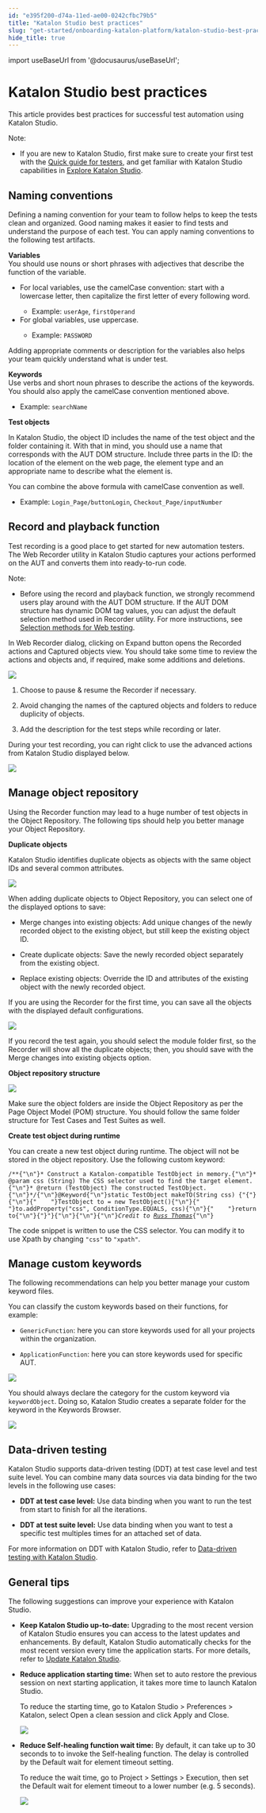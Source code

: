 ```yaml
---
id: "e395f200-d74a-11ed-ae00-0242cfbc79b5"
title: "Katalon Studio best practices"
slug: "get-started/onboarding-katalon-platform/katalon-studio-best-practices"
hide_title: true
---
```

import useBaseUrl from '@docusaurus/useBaseUrl';


# <a id="concept-8478" class="anchor_top_offset"/><a id="ariaid-title1" class="anchor_top_offset"/>Katalon Studio best practices

<p xmlns="http://www.w3.org/1999/xhtml" className="p">This article provides best practices for successful test automation using Katalon Studio.</p> 
<div xmlns="http://www.w3.org/1999/xhtml" className="note note note_note"><span className="note__title">Note:</span> <ul className="ul"><li className="li"><p className="p">If you are new to <span className="ph">Katalon Studio</span>, first make sure to create your first test with the <a className="xref" href="/docs/get-started/onboarding-katalon-platform/quick-guide-for-testers">Quick guide for testers</a>, and get familiar with <span className="ph">Katalon Studio</span> capabilities in <a className="xref" href="/docs/get-started/onboarding-katalon-platform/explore-katalon-studio">Explore Katalon Studio</a>.</p></li></ul></div>

## Naming conventions

<p xmlns="http://www.w3.org/1999/xhtml" className="p">Defining a naming convention for your team to follow helps to keep the tests clean and organized. Good naming makes it easier  to find tests and understand the purpose of each test. You can apply naming conventions to the following test artifacts.</p> 
<strong xmlns="http://www.w3.org/1999/xhtml" className="ph b">Variables</strong> 
<div xmlns="http://www.w3.org/1999/xhtml" className="p">You should use nouns or short phrases with adjectives that describe the function of the variable.<ul className="ul"><li className="li"><div className="p">For local variables, use the camelCase convention: start with a lowercase letter, then capitalize the first letter of every following word.<ul className="ul"><li className="li">Example: <code className="ph codeph">userAge</code>, <code className="ph codeph">firstOperand</code></li></ul></div></li><li className="li"><div className="p">For global variables, use uppercase.<ul className="ul"><li className="li">Example: <code className="ph codeph">PASSWORD</code></li></ul></div></li></ul> </div>
<p xmlns="http://www.w3.org/1999/xhtml" className="p">Adding appropriate comments or description for the variables also  helps your team quickly understand what is under test.</p> 
<strong xmlns="http://www.w3.org/1999/xhtml" className="ph b">Keywords</strong> 
<div xmlns="http://www.w3.org/1999/xhtml" className="p">Use verbs and short noun phrases to describe the actions of the keywords. You should also apply the camelCase convention mentioned above.<ul className="ul"><li className="li"><p className="p">Example: <code className="ph codeph">searchName</code></p></li></ul></div>
<strong xmlns="http://www.w3.org/1999/xhtml" className="ph b">Test objects</strong> 
<p xmlns="http://www.w3.org/1999/xhtml" className="p">In <span className="ph">Katalon Studio</span>, the object ID includes the name of the  test object and the folder containing it. With that in mind, you should use a name that corresponds with the AUT DOM structure.  Include three parts in the ID: the   location of the element on the web page, the element type and an appropriate name to describe what the element is.</p> 
<p xmlns="http://www.w3.org/1999/xhtml" className="p">You can combine the above formula with camelCase convention as well.</p> 
<ul xmlns="http://www.w3.org/1999/xhtml" className="ul"><li className="li">Example: <code className="ph codeph">Login_Page/buttonLogin</code>, <code className="ph codeph">Checkout_Page/inputNumber</code></li></ul> 

## Record and playback function

<p xmlns="http://www.w3.org/1999/xhtml" className="p">Test recording is a good place  to get started for new automation testers. The Web Recorder utility in <span className="ph">Katalon Studio</span> captures  your actions  performed on the AUT and converts  them into ready-to-run code.</p> 
<div xmlns="http://www.w3.org/1999/xhtml" className="p"><div className="note note note_note"><span className="note__title">Note:</span> <ul className="ul"><li className="li">Before using the record and playback function, we strongly recommend users play around with the AUT DOM structure. If the AUT DOM structure has dynamic DOM tag values, you can adjust the default selection method used in Recorder  utility. For more instructions, see <a className="xref" href="/docs/create-tests/test-objects/web-test-objects/selection-methods-for-web-objects-in-katalon-studio">Selection methods for Web testing</a>.</li></ul></div></div>
<p xmlns="http://www.w3.org/1999/xhtml" className="p">In <span className="ph uicontrol">Web Recorder</span> dialog, clicking on <span className="ph uicontrol">Expand</span> button  opens the Recorded actions and Captured objects view. You should  take some time to review the actions  and   objects and, if required, make some additions   and deletions.</p> 
<p xmlns="http://www.w3.org/1999/xhtml" className="p"><img className="image" width={700} src={useBaseUrl("/dd635620-d74a-11ed-ae00-0242cfbc79b5.png")} /></p> 
<ol xmlns="http://www.w3.org/1999/xhtml" className="ol"><li className="li"><p className="p">Choose to pause &amp; resume the Recorder if necessary.</p></li><li className="li"><p className="p">Avoid changing the names of the captured objects and  folders to reduce duplicity of objects. </p></li><li className="li"><p className="p">Add the description for the test steps while recording       or later.     </p></li></ol> 
<p xmlns="http://www.w3.org/1999/xhtml" className="p">During your test recording, you can  right click to use the  advanced actions from <span className="ph">Katalon Studio</span> displayed below.</p> 
<p xmlns="http://www.w3.org/1999/xhtml" className="p"><img className="image" width={700} src={useBaseUrl("/d4363ef0-d74a-11ed-ae00-0242cfbc79b5.png")} /></p> 

## Manage  object repository

<p xmlns="http://www.w3.org/1999/xhtml" className="p">Using the Recorder function may lead to a huge number of  test objects in  the Object Repository. The following tips should help you better manage your Object Repository.</p> 
<p xmlns="http://www.w3.org/1999/xhtml" className="p"><strong className="ph b">Duplicate objects</strong></p> 
<p xmlns="http://www.w3.org/1999/xhtml" className="p"><span className="ph">Katalon Studio</span> identifies duplicate objects as objects with the same object IDs and several common attributes. </p> 
<p xmlns="http://www.w3.org/1999/xhtml" className="p">   <img className="image" width={500} src={useBaseUrl("/56f56b60-5620-11ed-a602-0242cfbc79b5.png")} /></p> 
<div xmlns="http://www.w3.org/1999/xhtml" className="p">When adding duplicate objects to Object Repository, you can select one of the displayed options to save:<ul className="ul"><li className="li"><p className="p"><span className="ph uicontrol">Merge changes into existing objects</span>: Add unique changes of the newly recorded object to the existing object, but still keep the existing object ID.</p></li><li className="li"><p className="p"><span className="ph uicontrol">Create duplicate objects</span>: Save the newly recorded object separately from the existing object.</p></li><li className="li"><p className="p"><span className="ph uicontrol">Replace existing objects</span>: Override the ID and attributes of the existing object with the newly recorded object.</p></li></ul></div>
<p xmlns="http://www.w3.org/1999/xhtml" className="p">If you are using the Recorder for the first time, you can save all the objects with the displayed default configurations.</p> 
<p xmlns="http://www.w3.org/1999/xhtml" className="p"><img className="image" width={500} src={useBaseUrl("/e18672f0-d74a-11ed-ae00-0242cfbc79b5.png")} /></p> 
<p xmlns="http://www.w3.org/1999/xhtml" className="p">If you record the test again, you should select the module folder first, so the  Recorder will show all the duplicate objects; then, you should save with the   <span className="ph uicontrol">Merge changes into existing objects</span>  option.</p> 
<p xmlns="http://www.w3.org/1999/xhtml" className="p"><strong className="ph b">Object repository structure</strong></p> 
<p xmlns="http://www.w3.org/1999/xhtml" className="p"><img className="image" width={300} src={useBaseUrl("/db887ba0-d74a-11ed-ae00-0242cfbc79b5.png")} /></p> 
<p xmlns="http://www.w3.org/1999/xhtml" className="p">Make sure the object folders are inside the Object Repository as per the Page Object Model (POM) structure. You should follow the same folder structure for Test Cases and Test Suites as well.</p> 
<p xmlns="http://www.w3.org/1999/xhtml" className="p"><strong className="ph b">Create test object during runtime</strong></p> 
<div xmlns="http://www.w3.org/1999/xhtml" className="p">You can create a new test object during
  runtime. The object will not be stored in the object repository. Use the following custom keyword:<pre className="pre codeblock"><code>/**{"\n"}* Construct a Katalon-compatible TestObject in memory.{"\n"}* @param css (String) The CSS selector used to find the target element.{"\n"}* @return (TestObject) The constructed TestObject. {"\n"}*/{"\n"}@Keyword{"\n"}static TestObject makeTO(String css) {"{"}{"\n"}{"    "}TestObject to = new TestObject(){"\n"}{"    "}to.addProperty("css", ConditionType.EQUALS, css){"\n"}{"    "}return to{"\n"}{"}"}{"\n"}{"\n"}{"\n"}<em className="ph i">Credit to <a className="xref j-external-link" href="https://forum.katalon.com/discussion/6171/creation-of-test-object-in-object-repository-in-runtime#Comment_13991" target="_blank">Russ Thomas</a></em>{"\n"}</code></pre>The code snippet is written to use the CSS selector. You can  modify it to use Xpath by changing <code className="ph codeph">"css"</code> to <code className="ph codeph">"xpath"</code>.</div>

## Manage custom keywords

<p xmlns="http://www.w3.org/1999/xhtml" className="p">The following recommendations can help you better manage your custom keyword files.</p> 
<div xmlns="http://www.w3.org/1999/xhtml" className="p">You can classify the custom keywords based on their functions, for example:<ul className="ul"><li className="li"><p className="p"><code className="ph codeph">GenericFunction</code>: here you can store keywords used for all your projects within the organization.</p></li><li className="li"><p className="p"><code className="ph codeph">ApplicationFunction</code>: here you can store keywords used for specific AUT.</p></li></ul></div>
<p xmlns="http://www.w3.org/1999/xhtml" className="p"><img className="image" width={300} src={useBaseUrl("/d73a7e40-d74a-11ed-ae00-0242cfbc79b5.png")} /></p> 
<p xmlns="http://www.w3.org/1999/xhtml" className="p">You should   always declare the category for the custom keyword via <code className="ph codeph">keywordObject</code>. Doing so, <span className="ph">Katalon Studio</span> creates a separate folder for the keyword in the Keywords Browser.</p> 
<p xmlns="http://www.w3.org/1999/xhtml" className="p"><img className="image" width={700} src={useBaseUrl("/df798bf0-d74a-11ed-ae00-0242cfbc79b5.png")} /></p> 

## Data-driven testing

<div xmlns="http://www.w3.org/1999/xhtml" className="p"><span className="ph">Katalon Studio</span> supports data-driven testing (DDT) at  test case level and  test suite level. You can  combine many data sources via data binding for the two levels in the following use cases:<ul className="ul"><li className="li"><p className="p"><strong className="ph b">DDT at test case level:</strong> Use data binding when you want to run the test from start to finish for all the iterations.</p></li><li className="li"><p className="p"><strong className="ph b">DDT at test suite level:</strong> Use data binding when you want to test a specific test multiples times for an attached set of data.</p></li></ul>For more information on DDT with <span className="ph">Katalon Studio</span>, refer to <a className="xref" href="/docs/create-tests/data-driven-testing/data-driven-testing-with-katalon-studio">Data-driven testing with Katalon Studio</a>.</div>

## General tips

<p xmlns="http://www.w3.org/1999/xhtml" className="p">The following suggestions can improve your experience with <span className="ph">Katalon Studio</span>.</p> 
<ul xmlns="http://www.w3.org/1999/xhtml" className="ul"><li className="li"><p className="p"><strong className="ph b">Keep Katalon Studio up-to-date:</strong> Upgrading to the most recent version of <span className="ph">Katalon Studio</span> ensures you can access to the latest updates and enhancements. By default, <span className="ph">Katalon Studio</span> automatically checks for the most recent version every time the application starts. For more details, refer to <a className="xref" href="/docs/get-started/set-up-your-workspace/update-katalon-studio">Update Katalon Studio</a>.</p></li><li className="li"><p className="p"><strong className="ph b">Reduce application starting time:</strong> When set to auto restore the previous session on next starting application, it takes more time to launch Katalon Studio.</p><p className="p">To reduce the starting time, go to <span className="ph uicontrol">Katalon Studio</span> &gt; <span className="ph uicontrol">Preferences</span> &gt; <span className="ph uicontrol">Katalon</span>, select <span className="ph uicontrol">Open a clean session</span> and click <span className="ph uicontrol">Apply and Close</span>.</p><p className="p"><img className="image" width={500} src={useBaseUrl("/d9164320-d74a-11ed-ae00-0242cfbc79b5.png")} /></p></li><li className="li"><p className="p"><strong className="ph b">Reduce Self-healing function wait time:</strong> By default, it can take up to 30 seconds to to invoke the Self-healing function. The delay is controlled by the   <span className="ph uicontrol">Default wait for element timeout</span> setting. </p><p className="p">To reduce the wait time, go to <span className="ph uicontrol">Project</span> &gt; <span className="ph uicontrol">Settings</span> &gt; <span className="ph uicontrol">Execution</span>, then set the <span className="ph uicontrol">Default wait for element timeout</span> to a lower number (e.g. 5 seconds).</p><p className="p"><img className="image" width={500} src={useBaseUrl("/d25968a0-d74a-11ed-ae00-0242cfbc79b5.png")} /></p></li></ul> 
